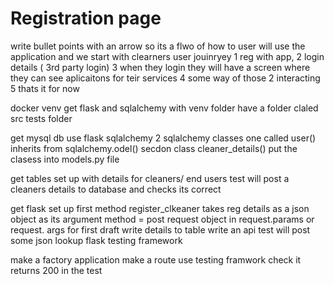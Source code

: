 # Registration page
write bullet points with an arrow so its a flwo of how to user will use the application and we start with clearners user jouinryey 
1 reg with app, 
2 login details ( 3rd party login)
3 when they login they will have a screen where they can see aplicaitons for teir services
4 some way of those 2 interacting 
5 thats it for now

docker
venv get flask and sqlalchemy
with venv folder have a folder claled src 
tests folder

get mysql db
use flask sqlalchemy 
2 sqlalchemy classes one called user() inherits from sqlalchemy.odel() secdon class cleaner_details()
put the clasess into models.py file

get tables set up with details for cleaners/ end users
test will post a cleaners details to database and checks its correct

get flask set up first method register_clkeaner takes reg details as a json object as its argument method = post request object in request.params or request. args
for first draft write details to table 
write an api test will post some json 
lookup flask testing framework

make a factory application
make a route 
use testing framwork
check it returns 200 in the test
